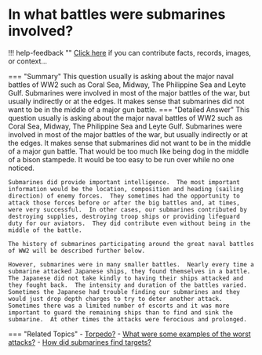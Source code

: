 # In what battles were submarines involved?

!!! help-feedback ""
    <a href="/feedback/" data-feedback-link>Click here</a>
    if you can contribute facts, records, images, or context…

<a id="summary"></a>
=== "Summary"
    This question usually is asking about the major naval battles of WW2 such as Coral Sea, Midway, The Philippine Sea and Leyte Gulf. Submarines were involved in most of the major battles of the war, but usually indirectly or at the edges. It makes sense that submarines did not want to be in the middle of a major gun battle.
=== "Detailed Answer"
    This question usually is asking about the major naval battles of WW2 such as Coral Sea, Midway, The Philippine Sea and Leyte Gulf.  Submarines were involved in most of the major battles of the war, but usually indirectly or at the edges.  It makes sense that submarines did not want to be in the middle of a major gun battle.  That would be too much like being dog in the middle of a bison stampede.  It would be too easy to be run over while no one noticed.

    Submarines did provide important intelligence.  The most important information would be the location, composition and heading (sailing direction) of enemy forces.  They sometimes had the opportunity to attack those forces before or after the big battles and, at times, were very successful.  In other cases, our submarines contributed by destroying supplies, destroying troop ships or providing lifeguard duty for our aviators.  They did contribute even without being in the middle of the battle.

    The history of submarines participating around the great naval battles of WW2 will be described further below.

    However, submarines were in many smaller battles.  Nearly every time a submarine attacked Japanese ships, they found themselves in a battle.  The Japanese did not take kindly to having their ships attacked and they fought back.  The intensity and duration of the battles varied.  Sometimes the Japanese had trouble finding our submarines and they would just drop depth charges to try to deter another attack.  Sometimes there was a limited number of escorts and it was more important to guard the remaining ships than to find and sink the submarine.  At other times the attacks were ferocious and prolonged.
=== "Related Topics"
    - [Torpedo?](./torpedo.md#summary)
    - [What were some examples of the worst attacks?](./what-were-some-examples-of-the-worst-attacks.md#summary)
    - [How did submarines find targets?](./how-did-submarines-find-targets.md#summary)